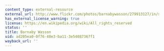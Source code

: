 ```yaml
---
content_type: external-resource
external_url: http://www.flickr.com/photos/barnabywasson/279913127/in/set-72157594345855838/
has_external_license_warning: true
license: https://en.wikipedia.org/wiki/All_rights_reserved
status: ''
title: Barnaby Wasson
uid: ad205ea0-0f76-48e3-ba11-3e54087367f1
wayback_url: ''
---
```

